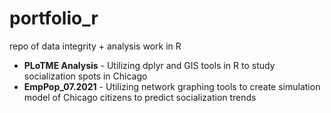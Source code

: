 # portfolio_r
repo of data integrity + analysis work in R

* **PLoTME Analysis** - Utilizing dplyr and GIS tools in R to study socialization spots in Chicago
* **EmpPop_07.2021** - Utilizing network graphing tools to create simulation model of Chicago citizens to predict socialization trends
